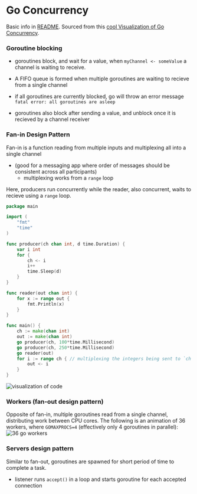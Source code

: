 # Go Concurrency
Basic info in [README](./README.md#concurrency). Sourced from this [cool Visualization of Go Concurrency](http://divan.github.io/posts/go_concurrency_visualize/).

### Goroutine blocking
- goroutines block, and wait for a value, when `myChannel <- someValue` a channel is waiting to receive.
- A FIFO queue is formed when multiple goroutines are waiting to recieve from a single channel
- if all goroutines are currently blocked, go will throw an error message `fatal error: all goroutines are asleep`

- goroutines also block after sending a value, and unblock once it is recieved by a channel receiver

### Fan-in Design Pattern
Fan-in is a function reading from multiple inputs and multiplexing all into a single channel 
- (good for a messaging app where order of messages should be consistent across all participants)
  - multiplexing works from a `range` loop 
  
Here, producers run concurrently while the reader, also concurrent, waits to recieve using a `range` loop.
```go
package main

import (
    "fmt"
    "time"
)

func producer(ch chan int, d time.Duration) {
    var i int
    for {
        ch <- i
        i++
        time.Sleep(d)
    }
}

func reader(out chan int) {
    for x := range out {
        fmt.Println(x)
    }
}

func main() {
    ch := make(chan int)
    out := make(chan int)
    go producer(ch, 100*time.Millisecond)
    go producer(ch, 250*time.Millisecond)
    go reader(out)
    for i := range ch { // multiplexing the integers being sent to `ch` channel, sending them to reader
        out <- i
    }
}
```
![visualization of code](http://divan.github.io/demos/gifs/fanin.gif)

### Workers (fan-out design pattern)
Opposite of fan-in, multiple goroutines read from a single channel, distributing work between CPU cores. The following is an animation of 36 workers, where `GOMAXPROCS=4` (effectively only 4 goroutines in parallel):
![36 go workers](http://divan.github.io/demos/gifs/workers.gif)

### Servers design pattern
Similar to fan-out, goroutines are spawned for short period of time to complete a task. 
- listener runs `accept()` in a loop and starts goroutine for each accepted connection
